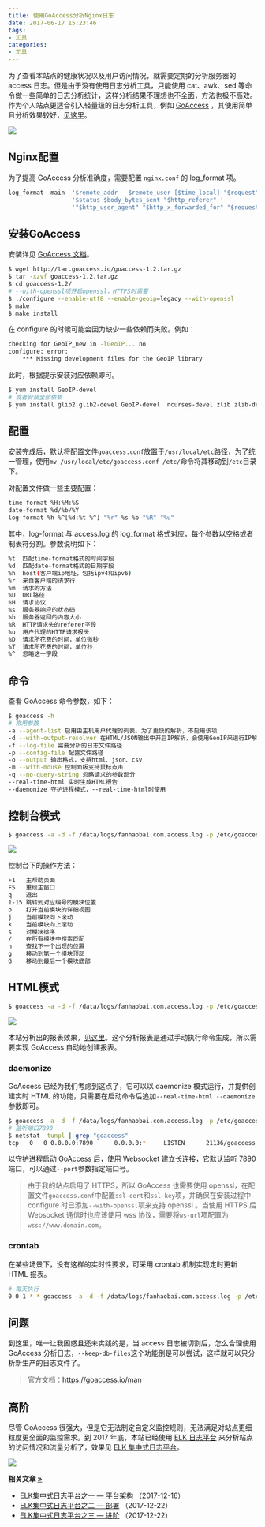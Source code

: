 ```yaml
---
title: 使用GoAccess分析Nginx日志
date: 2017-06-17 15:23:46
tags:
- 工具
categories:
- 工具
---
```


为了查看本站点的健康状况以及用户访问情况，就需要定期的分析服务器的 access 日志。但是由于没有使用日志分析工具，只能使用 cat、awk、sed 等命令做一些简单的日志分析统计，这样分析结果不理想也不全面，方法也极不高效。作为个人站点更适合引入轻量级的日志分析工具，例如 [GoAccess](https://goaccess.io) ，其使用简单且分析效果较好，[见这里](https://www.fanhaobai.com/go-access.html)。

![](https://img.fanhaobai.com/2017/06/go-access/f0652e34-e1ce-46ab-8c0f-b2fef5f36577.png)<!--more-->

## Nginx配置

为了提高 GoAccess 分析准确度，需要配置 `nginx.conf` 的 log_format 项。

```Bash
log_format  main  '$remote_addr - $remote_user [$time_local] "$request" '
                  '$status $body_bytes_sent "$http_referer" '
                  '"$http_user_agent" "$http_x_forwarded_for" "$request_body"';
```

## 安装GoAccess

安装详见 [GoAccess 文档](https://goaccess.io/download)。

```Bash
$ wget http://tar.goaccess.io/goaccess-1.2.tar.gz
$ tar -xzvf goaccess-1.2.tar.gz
$ cd goaccess-1.2/
# --with-openssl项开启openssl，HTTPS时需要
$ ./configure --enable-utf8 --enable-geoip=legacy --with-openssl
$ make
$ make install
```

在 configure 的时候可能会因为缺少一些依赖而失败。例如：

```Bash
checking for GeoIP_new in -lGeoIP... no
configure: error: 
    *** Missing development files for the GeoIP library
```

此时，根据提示安装对应依赖即可。

```Bash
$ yum install GeoIP-devel
# 或者安装全部依赖
$ yum install glib2 glib2-devel GeoIP-devel  ncurses-devel zlib zlib-devel
```

## 配置

安装完成后，默认将配置文件`goaccess.conf`放置于`/usr/local/etc`路径，为了统一管理，使用`mv /usr/local/etc/goaccess.conf /etc/`命令将其移动到`/etc`目录下。

对配置文件做一些主要配置：

```Bash
time-format %H:%M:%S
date-format %d/%b/%Y
log-format %h %^[%d:%t %^] "%r" %s %b "%R" "%u"
```

其中，log-format 与 access.log 的 log_format 格式对应，每个参数以空格或者制表符分割。参数说明如下：

```Bash
%t  匹配time-format格式的时间字段
%d  匹配date-format格式的日期字段
%h  host(客户端ip地址，包括ipv4和ipv6)
%r  来自客户端的请求行
%m  请求的方法
%U  URL路径
%H  请求协议
%s  服务器响应的状态码
%b  服务器返回的内容大小
%R  HTTP请求头的referer字段
%u  用户代理的HTTP请求报头
%D  请求所花费的时间，单位微秒
%T  请求所花费的时间，单位秒
%^  忽略这一字段
```

## 命令

查看 GoAccess 命令参数，如下：

```Bash
$ goaccess -h
# 常用参数
-a --agent-list 启用由主机用户代理的列表。为了更快的解析，不启用该项
-d --with-output-resolver 在HTML/JSON输出中开启IP解析，会使用GeoIP来进行IP解析
-f --log-file 需要分析的日志文件路径
-p --config-file 配置文件路径
-o --output 输出格式，支持html、json、csv
-m --with-mouse 控制面板支持鼠标点击
-q --no-query-string 忽略请求的参数部分
--real-time-html 实时生成HTML报告
--daemonize 守护进程模式，--real-time-html时使用
```

## 控制台模式

```Bash
$ goaccess -a -d -f /data/logs/fanhaobai.com.access.log -p /etc/goaccess.conf
```
![](https://img.fanhaobai.com/2017/06/go-access/f0652e34-e1ce-46ab-8c0f-b2fef5f36577.png)

控制台下的操作方法：

```Bash
F1   主帮助页面
F5   重绘主窗口
q    退出
1-15 跳转到对应编号的模块位置 
o    打开当前模块的详细视图
j    当前模块向下滚动
k    当前模块向上滚动
s    对模块排序
/    在所有模块中搜索匹配
n    查找下一个出现的位置
g    移动到第一个模块顶部
G    移动到最后一个模块底部
```

## HTML模式

```Bash
$ goaccess -a -d -f /data/logs/fanhaobai.com.access.log -p /etc/goaccess.conf -o /data/html/hexo/public/go-access.html
```

![](https://img.fanhaobai.com/2017/06/go-access/cc86d3ce-9287-4151-8a0c-ead3e0dffac5.png)

本站分析出的报表效果，[见这里](https://www.fanhaobai.com/go-access.html)。这个分析报表是通过手动执行命令生成，所以需要实现 GoAccess 自动地创建报表。

### daemonize

GoAccess 已经为我们考虑到这点了，它可以以 daemonize 模式运行，并提供创建实时 HTML 的功能，只需要在启动命令后追加`--real-time-html --daemonize`参数即可。

```Bash
$ goaccess -a -d -f /data/logs/fanhaobai.com.access.log -p /etc/goaccess.conf -o /data/html/hexo/public/go-access.html --real-time-html --daemonize
# 监听端口7890
$ netstat -tunpl | grep "goaccess"
tcp   0   0 0.0.0.0:7890      0.0.0.0:*     LISTEN      21136/goaccess
```

以守护进程启动 GoAccess 后，使用 Websocket 建立长连接，它默认监听 7890 端口，可以通过`--port`参数指定端口号。

>由于我的站点启用了 HTTPS，所以 GoAccess 也需要使用 openssl，在配置文件`goaccess.conf`中配置`ssl-cert`和`ssl-key`项，并确保在安装过程中 configure 时已添加`--with-openssl`项来支持 openssl 。当使用 HTTPS 后 Websocket 通信时也应该使用 wss 协议，需要将`ws-url`项配置为`wss://www.domain.com`。

### crontab

在某些场景下，没有这样的实时性要求，可采用 crontab 机制实现定时更新 HTML 报表。

```Bash
# 每天执行
0 0 1 * * goaccess -a -d -f /data/logs/fanhaobai.com.access.log -p /etc/goaccess.conf -o /data/html/hexo/public/go-access.html 2> /data/logs/go-access.log
```

## 问题

到这里，唯一让我困惑且还未实践的是，当 access 日志被切割后，怎么合理使用 GoAccess 分析日志，`--keep-db-files`这个功能倒是可以尝试，这样就可以只分析新生产的日志文件了。

> 官方文档：https://goaccess.io/man

## 高阶

尽管 GoAccess 很强大，但是它无法制定自定义监控规则，无法满足对站点更细粒度更全面的监控需求。到 2017 年底，本站已经使用 [ELK 日志平台](http://elk.fanhaobai.com) 来分析站点的访问情况和流量分析了，效果见 [ELK 集中式日志平台](https://www.fanhaobai.com/about/#站点导航
)。

![](https://img.fanhaobai.com/2017/12/elk-advanced/b27378ac-e7e8-11e7-80c1-9a214cf093ae.png)

<strong>相关文章 [»]()</strong>

* [ELK集中式日志平台之一 — 平台架构](https://www.fanhaobai.com/2017/12/elk.html) <span>（2017-12-16）</span>
* [ELK集中式日志平台之二 — 部署](https://www.fanhaobai.com/2017/12/elk-install.html) <span>（2017-12-22）</span>
* [ELK集中式日志平台之三 — 进阶](https://www.fanhaobai.com/2017/12/elk-advanced.html) <span>（2017-12-22）</span>
